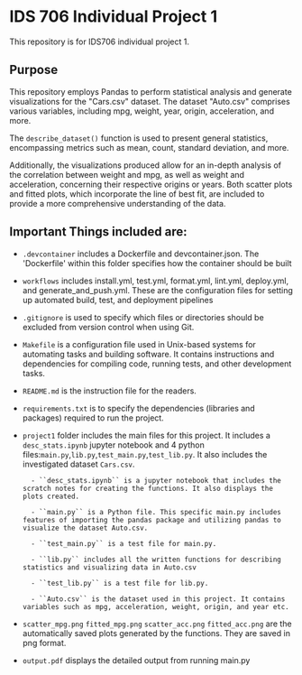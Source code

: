 # IDS 706 Individual Project 1

This repository is for IDS706 individual project 1. 



## Purpose 
This repository employs Pandas to perform statistical analysis and generate visualizations for the "Cars.csv" dataset. The dataset "Auto.csv" comprises various variables, including mpg, weight, year, origin, acceleration, and more.

The `describe_dataset()` function is used to present general statistics, encompassing metrics such as mean, count, standard deviation, and more.

Additionally, the visualizations produced allow for an in-depth analysis of the correlation between weight and mpg, as well as weight and acceleration, concerning their respective origins or years. Both scatter plots and fitted plots, which incorporate the line of best fit, are included to provide a more comprehensive understanding of the data.

## Important Things included are:
- ``.devcontainer`` includes a Dockerfile and devcontainer.json.
                The 'Dockerfile' within this folder specifies how the container should be built

- ``workflows`` includes install.yml, test.yml, format.yml, lint.yml, deploy.yml, and generate_and_push.yml. These are the configuration files for setting up automated build, test, and deployment pipelines

- ``.gitignore`` is used to specify which files or directories should be excluded from version control when using Git.

- ``Makefile`` is a configuration file used in Unix-based systems for automating tasks and building software. It contains instructions and dependencies for compiling code, running tests, and other development tasks.

- ``README.md`` is the instruction file for the readers.

- ``requirements.txt`` is to specify the dependencies (libraries and packages) required to run the project.
  
- ``project1`` folder includes the main files for this project. It includes a ``desc_stats.ipynb`` jupyter notebook and 4 python files:``main.py``,``lib.py``,``test_main.py``,``test_lib.py``. It also includes the investigated dataset ``Cars.csv``.

        - ``desc_stats.ipynb`` is a jupyter notebook that includes the scratch notes for creating the functions. It also displays the plots created.
  
        - ``main.py`` is a Python file. This specific main.py includes features of importing the pandas package and utilizing pandas to visualize the dataset Auto.csv.
  
        - ``test_main.py`` is a test file for main.py.
  
        - ``lib.py`` includes all the written functions for describing statistics and visualizing data in Auto.csv
  
        - ``test_lib.py`` is a test file for lib.py.
  
        - ``Auto.csv`` is the dataset used in this project. It contains variables such as mpg, acceleration, weight, origin, and year etc. 

- ``scatter_mpg.png`` ``fitted_mpg.png`` ``scatter_acc.png`` ``fitted_acc.png`` are the automatically saved plots generated by the functions. They are saved in png format.
  
- ``output.pdf`` displays the detailed output from running main.py
